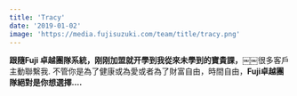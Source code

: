 ```yaml
---
title: 'Tracy'
date: '2019-01-02'
image: 'https://media.fujisuzuki.com/team/title/tracy.png'
---
```

**跟隨Fuji 卓越團隊系統，刚刚加盟就开學到我從來未學到的寶貴課，**￼￼很多客戶主動聯繫我.
不管你是為了健康或為愛或者為了財富自由，時間自由，**Fuji卓越團隊絕對是你想選擇....**